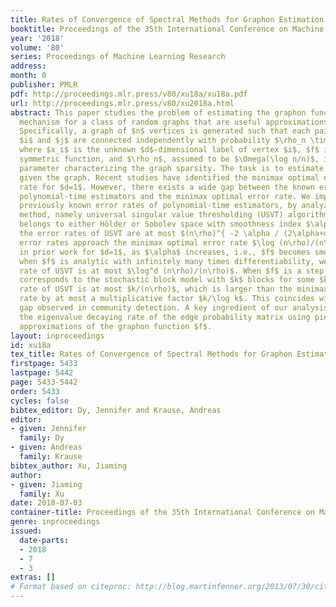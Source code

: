 ```yaml
---
title: Rates of Convergence of Spectral Methods for Graphon Estimation
booktitle: Proceedings of the 35th International Conference on Machine Learning
year: '2018'
volume: '80'
series: Proceedings of Machine Learning Research
address: 
month: 0
publisher: PMLR
pdf: http://proceedings.mlr.press/v80/xu18a/xu18a.pdf
url: http://proceedings.mlr.press/v80/xu2018a.html
abstract: This paper studies the problem of estimating the graphon function – a generative
  mechanism for a class of random graphs that are useful approximations to real networks.
  Specifically, a graph of $n$ vertices is generated such that each pair of two vertices
  $i$ and $j$ are connected independently with probability $\rho_n \times f(x_i,x_j)$,
  where $x_i$ is the unknown $d$-dimensional label of vertex $i$, $f$ is an unknown
  symmetric function, and $\rho_n$, assumed to be $\Omega(\log n/n)$, is a scaling
  parameter characterizing the graph sparsity. The task is to estimate graphon $f$
  given the graph. Recent studies have identified the minimax optimal estimation error
  rate for $d=1$. However, there exists a wide gap between the known error rates of
  polynomial-time estimators and the minimax optimal error rate. We improve on the
  previously known error rates of polynomial-time estimators, by analyzing a spectral
  method, namely universal singular value thresholding (USVT) algorithm. When $f$
  belongs to either Hölder or Sobolev space with smoothness index $\alpha$, we show
  the error rates of USVT are at most $(n\rho)^{ -2 \alpha / (2\alpha+d)}$. These
  error rates approach the minimax optimal error rate $\log (n\rho)/(n\rho)$ proved
  in prior work for $d=1$, as $\alpha$ increases, i.e., $f$ becomes smoother. Furthermore,
  when $f$ is analytic with infinitely many times differentiability, we show the error
  rate of USVT is at most $\log^d (n\rho)/(n\rho)$. When $f$ is a step function which
  corresponds to the stochastic block model with $k$ blocks for some $k$, the error
  rate of USVT is at most $k/(n\rho)$, which is larger than the minimax optimal error
  rate by at most a multiplicative factor $k/\log k$. This coincides with the computational
  gap observed in community detection. A key ingredient of our analysis is to derive
  the eigenvalue decaying rate of the edge probability matrix using piecewise polynomial
  approximations of the graphon function $f$.
layout: inproceedings
id: xu18a
tex_title: Rates of Convergence of Spectral Methods for Graphon Estimation
firstpage: 5433
lastpage: 5442
page: 5433-5442
order: 5433
cycles: false
bibtex_editor: Dy, Jennifer and Krause, Andreas
editor:
- given: Jennifer
  family: Dy
- given: Andreas
  family: Krause
bibtex_author: Xu, Jiaming
author:
- given: Jiaming
  family: Xu
date: 2018-07-03
container-title: Proceedings of the 35th International Conference on Machine Learning
genre: inproceedings
issued:
  date-parts:
  - 2018
  - 7
  - 3
extras: []
# Format based on citeproc: http://blog.martinfenner.org/2013/07/30/citeproc-yaml-for-bibliographies/
---
```

